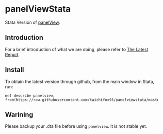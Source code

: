 # panelViewStata
Stata Version of [panelView][1].

## Introduction
For a brief introduction of what we are doing, please refer to [The Latest Report][2].

[1]: https://github.com/xuyiqing/panelView
[2]: reports/03report/7.14report.md

## Install

To obtain the latest version through github, from the main window in Stata, run:
```
net describe panelview, from(https://raw.githubusercontent.com/taichifox95/panelviewstata/master)
```

## Warining
Please backup your .dta file before using `panelview`. It is not stable yet.
